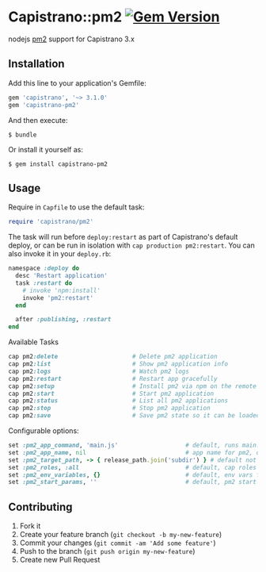 # Capistrano::pm2 [![Gem Version](https://badge.fury.io/rb/capistrano-pm2.svg)](http://badge.fury.io/rb/capistrano-pm2)

nodejs [pm2](https://github.com/Unitech/pm2) support for Capistrano 3.x

## Installation

Add this line to your application's Gemfile:

```ruby
gem 'capistrano', '~> 3.1.0'
gem 'capistrano-pm2'
```

And then execute:

    $ bundle

Or install it yourself as:

    $ gem install capistrano-pm2

## Usage

Require in `Capfile` to use the default task:

```ruby
require 'capistrano/pm2'
```

The task will run before `deploy:restart` as part of Capistrano's default deploy,
or can be run in isolation with `cap production pm2:restart`. You can also invoke it in your `deploy.rb`:
```ruby
namespace :deploy do
  desc 'Restart application'
  task :restart do
    # invoke 'npm:install'
    invoke 'pm2:restart'
  end

  after :publishing, :restart
end
```


Available Tasks
```ruby
cap pm2:delete                     # Delete pm2 application
cap pm2:list                       # Show pm2 application info
cap pm2:logs                       # Watch pm2 logs
cap pm2:restart                    # Restart app gracefully
cap pm2:setup                      # Install pm2 via npm on the remote host
cap pm2:start                      # Start pm2 application
cap pm2:status                     # List all pm2 applications
cap pm2:stop                       # Stop pm2 application
cap pm2:save                       # Save pm2 state so it can be loaded after restart
```

Configurable options:
```ruby
set :pm2_app_command, 'main.js'                   # default, runs main.js
set :pm2_app_name, nil                            # app name for pm2, default cap :application
set :pm2_target_path, -> { release_path.join('subdir') } # default not set
set :pm2_roles, :all                              # default, cap roles to run on
set :pm2_env_variables, {}                        # default, env vars for pm2
set :pm2_start_params, ''                         # default, pm2 start params see http://pm2.keymetrics.io/docs/usage/quick-start/#cheat-sheet
```

## Contributing

1. Fork it
2. Create your feature branch (`git checkout -b my-new-feature`)
3. Commit your changes (`git commit -am 'Add some feature'`)
4. Push to the branch (`git push origin my-new-feature`)
5. Create new Pull Request
